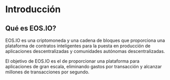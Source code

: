 # Introducción

## Qué es EOS.IO?

EOS.IO es una criptomoneda y una cadena de bloques que proporciona una plataforma de contratos inteligentes para la puesta en producción de aplicaciones descentralizadas y comunidades autónomas descentralizadas.  

El objetivo de EOS.IO es el de proporcionar una plataforma para aplicaciones de gran escala, eliminando gastos por transacción y alcanzar millones de transacciones por segundo.





